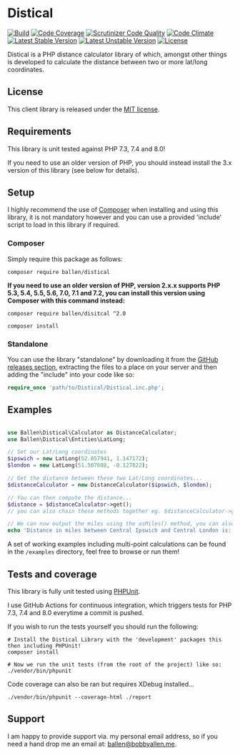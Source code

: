 # Distical

[![Build](https://github.com/allebb/distical/workflows/build/badge.svg)](https://github.com/allebb/distical/actions)
[![Code Coverage](https://codecov.io/gh/allebb/distical/branch/master/graph/badge.svg)](https://codecov.io/gh/allebb/distical)
[![Scrutinizer Code Quality](https://scrutinizer-ci.com/g/allebb/distical/badges/quality-score.png?b=master)](https://scrutinizer-ci.com/g/allebb/distical/?branch=master)
[![Code Climate](https://codeclimate.com/github/allebb/distical/badges/gpa.svg)](https://codeclimate.com/github/allebb/distical)
[![Latest Stable Version](https://poser.pugx.org/ballen/distical/v/stable)](https://packagist.org/packages/ballen/distical) [![Latest Unstable Version](https://poser.pugx.org/ballen/distical/v/unstable)](https://packagist.org/packages/ballen/distical) [![License](https://poser.pugx.org/ballen/distical/license)](https://packagist.org/packages/ballen/distical)

Distical is a PHP distance calculator library of which, amongst other things is developed to calculate the distance between two or more lat/long coordinates.

## License

This client library is released under the [MIT license](LICENSE).

## Requirements

This library is unit tested against PHP 7.3, 7.4 and 8.0!

If you need to use an older version of PHP, you should instead install the 3.x version of this library (see below for details).

## Setup

I highly recommend the use of [Composer](https://getcomposer.org/) when installing and using this library, it is not mandatory however and you can use a provided 'include' script to load in this library if required.

### Composer

Simply require this package as follows:

```shell
composer require ballen/distical
```

**If you need to use an older version of PHP, version 2.x.x supports PHP 5.3, 5.4, 5.5, 5.6, 7.0, 7.1 and 7.2, you can install this version using Composer with this command instead:**

```shell
composer require ballen/disitcal ^2.0
```

```
composer install
```

### Standalone

You can use the library "standalone" by downloading it from the [GitHub releases section](https://github.com/allebb/distical/releases), extracting the files to a place on your server and then adding the "include" into your code like so:

```php
require_once 'path/to/Distical/Distical.inc.php';
```

## Examples

```php

use Ballen\Distical\Calculator as DistanceCalculator;
use Ballen\Distical\Entities\LatLong;

// Set our Lat/Long coordinates
$ipswich = new LatLong(52.057941, 1.147172);
$london = new LatLong(51.507608, -0.127822);

// Get the distance between these two Lat/Long coordinates...
$distanceCalculator = new DistanceCalculator($ipswich, $london);

// You can then compute the distance...
$distance = $distanceCalculator->get();
// you can also chain these methods together eg. $distanceCalculator->get()->asMiles();

// We can now output the miles using the asMiles() method, you can also calculate and use asKilometres() or asNauticalMiles() as required!
echo 'Distance in miles between Central Ipswich and Central London is: ' . $distance->asMiles();
```

A set of working examples including multi-point calculations can be found in the ``/examples`` directory, feel free to browse or run them!

## Tests and coverage

This library is fully unit tested using [PHPUnit](https://phpunit.de/).

I use GitHub Actions for continuous integration, which triggers tests for PHP 7.3, 7.4 and 8.0 everytime a commit is pushed.

If you wish to run the tests yourself you should run the following:

```
# Install the Distical Library with the 'development' packages this then including PHPUnit!
composer install

# Now we run the unit tests (from the root of the project) like so:
./vendor/bin/phpunit
```

Code coverage can also be ran but requires XDebug installed...
```
./vendor/bin/phpunit --coverage-html ./report
```

## Support

I am happy to provide support via. my personal email address, so if you need a hand drop me an email at: [ballen@bobbyallen.me](mailto:ballen@bobbyallen.me).
